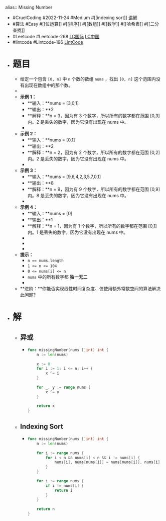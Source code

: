 alias:: Missing Number

- #CruelCoding #2022-11-24 #Medium #[[indexing sort]] [讲解](https://youtu.be/_mYFhmmSLPY)
- #算法 #Easy #[[位运算]] #[[排序]] #[[数组]] #[[数学]] #[[哈希表]] #[[二分查找]]
- #Leetcode #Leetcode-268 [LC国际](https://leetcode.com/problems/missing-number/) [LC中国](https://leetcode.cn/problems/missing-number/)
- #lintcode #Lintcode-196 [LintCode](https://www.lintcode.com/problem/196/)
- # 题目
	- 给定一个包含 `[0, n]` 中 `n` 个数的数组 `nums` ，找出 `[0, n]` 这个范围内没有出现在数组中的那个数。
	-
	- **示例 1：**
		- **输入：**nums = [3,0,1]
		- **输出：**2
		- **解释：**n = 3，因为有 3 个数字，所以所有的数字都在范围 [0,3] 内。2 是丢失的数字，因为它没有出现在 nums 中。
		-
	- **示例 2：**
		- **输入：**nums = [0,1]
		- **输出：**2
		- **解释：**n = 2，因为有 2 个数字，所以所有的数字都在范围 [0,2] 内。2 是丢失的数字，因为它没有出现在 nums 中。
		-
	- **示例 3：**
		- **输入：**nums = [9,6,4,2,3,5,7,0,1]
		- **输出：**8
		- **解释：**n = 9，因为有 9 个数字，所以所有的数字都在范围 [0,9] 内。8 是丢失的数字，因为它没有出现在 nums 中。
		-
	- **示例 4：**
		- **输入：**nums = [0]
		- **输出：**1
		- **解释：**n = 1，因为有 1 个数字，所以所有的数字都在范围 [0,1] 内。1 是丢失的数字，因为它没有出现在 nums 中。
		-
		-
		-
	- **提示：**
		- `n == nums.length`
		- `1 <= n <= 104`
		- `0 <= nums[i] <= n`
		- `nums` 中的所有数字都 **独一无二**
		-
	- **进阶：**你能否实现线性时间复杂度、仅使用额外常数空间的算法解决此问题?
- # 解
	- ## 异或
		- ```go
		  func missingNumber(nums []int) int {
		      n := len(nums)
		      
		      x := 0
		      for i := 1; i <= n; i++ {
		          x ^= i
		      }
		      
		      for _, y := range nums {
		          x ^= y
		      }
		      
		      return x
		  }
		  ```
	- ## Indexing Sort
		- ```go
		  func missingNumber(nums []int) int {
		      n := len(nums)
		      
		      for i := range nums {
		          for i < n && nums[i] < n && i != nums[i] {
		              nums[i], nums[nums[i]] = nums[nums[i]], nums[i]
		          }
		      }
		      
		      for i := range nums {
		          if i != nums[i] {
		              return i
		          }
		      }
		      
		      return n
		  }
		  ```